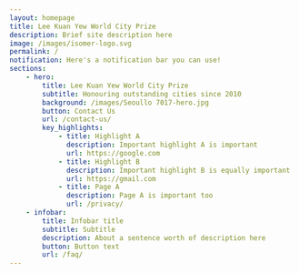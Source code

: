 ```yaml
---
layout: homepage
title: Lee Kuan Yew World City Prize
description: Brief site description here
image: /images/isomer-logo.svg
permalink: /
notification: Here's a notification bar you can use!
sections:
    - hero:
        title: Lee Kuan Yew World City Prize
        subtitle: Honouring outstanding cities since 2010
        background: /images/Seoullo 7017-hero.jpg
        button: Contact Us
        url: /contact-us/
        key_highlights:
            - title: Highlight A
              description: Important highlight A is important
              url: https://google.com
            - title: Highlight B
              description: Important highlight B is equally important
              url: https://gmail.com
            - title: Page A
              description: Page A is important too
              url: /privacy/
    - infobar:
        title: Infobar title
        subtitle: Subtitle
        description: About a sentence worth of description here
        button: Button text
        url: /faq/
---
```

